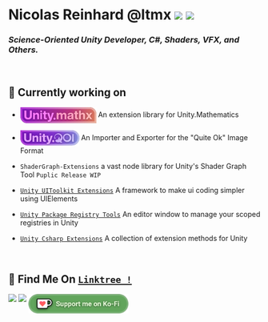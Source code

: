 # Nicolas Reinhard @ltmx ![](https://komarev.com/ghpvc/?username=LTMX&color=blueviolet) ![](https://hit.yhype.me/github/profile?user_id=47640688)
### *Science-Oriented Unity Developer, C#, Shaders, VFX, and Others.*
<!--
- 🌱 currently working on `Unity.Mathematics.Extensions` and extension library for Unity.Mathematics
- 🌱 I’m currently learning ...
- 👯 I’m looking to collaborate on ...
- 🤔 I’m looking for help with ...
- 📫 How to reach me: ...
- ⚡ Fun fact: ...
-->

<br>

## 🌱 Currently working on
- <a href="https://github.com/LTMX/Unity.mathx"><img align="center" src="https://raw.githubusercontent.com/LTMX/Unity.mathx/master/.branding/LTMX_Unity_Mathematics_Mathx_Github_Logox256.png" height="32"/><a> An extension library for Unity.Mathematics <br>

- <a href="https://github.com/LTMX/Unity.QOI"><img align="center" src="https://raw.githubusercontent.com/LTMX/Unity.QOI/main/.branding/LTMX_Unity_QOI_Github_Logox206.png" height="32"/><a> An Importer and Exporter for the "Quite Ok" Image Format <br>
- `ShaderGraph-Extensions` a vast node library for Unity's Shader Graph Tool `Puplic Release WIP`
- <a href ="https://github.com/ltmx/Unity.UIToolkit.Extensions">`Unity UIToolkit Extensions`</a> A framework to make ui coding simpler using UIElements
- <a href ="https://github.com/ltmx/Unity.PackageRegistryTools">`Unity Package Registry Tools`</a> An editor window to manage your scoped registries in Unity
- <a href ="https://github.com/ltmx/Unity.CSharp.Extensions">`Unity Csharp Extensions`</a> A collection of extension methods for Unity
<br>



## 🔗 Find Me On [`Linktree !`](https://linktr.ee/nicolasreinhard)

<a>
  <img align="top" src="https://github-readme-stats.vercel.app/api?username=LTMX&count_private=true&show_icons=true&theme=midnight-purple&border_radius=14&hide_border=true" width="440px" />
<a/>
<a>
  <img align="top" src="https://github-readme-stats.vercel.app/api/top-langs/?username=LTMX&layout=compact&theme=midnight-purple&border_radius=14&hide_border=true" width="332px" />
<a/>

<a href="https://ko-fi.com/I2I0IMQA9">
  <img allign="top" src="https://raw.githubusercontent.com/LTMX/Banners-And-Buttons/main/Support%20Me%20Kofi%20Banner%20Shader%20Graph%20Mastery.png" width="200px"/>
<a/>





<!--
[![LTMX's wakatime stats](https://github-readme-stats.vercel.app/api/wakatime?username=LTMX)](https://github.com/anuraghazra/github-readme-stats)

<a href="https://github.com/anuraghazra/github-readme-stats">
  <img align="left" src="https://github-readme-stats.vercel.app/api/top-langs/?username=LTMX&layout=compact&theme=midnight-purple&border_radius=14&hide_border=true" width="332px" />
</a>

    <a><img alt="GitHub Sponsors" src="https://img.shields.io/github/sponsors/LTMX"></a>

    <a><img alt="YouTube Channel Subscribers" src="https://img.shields.io/youtube/channel/subscribers/UCKQp3slLtSsRCWtQz67RjYQ?style=social"></a>
    
-->



